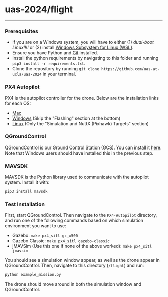 
# uas-2024/flight
---
### Prerequisites
+ If you are on a Windows system, you will have to either (1) *dual-boot Linux!!!!* or (2) install [Windows Subsystem for Linux (WSL)](https://learn.microsoft.com/en-us/windows/wsl/install).
+ Ensure you have Python and [Git](https://git-scm.com/downloads) installed.
+ Install the python requirements by navigating to this folder and running `pip3 install -r requirements.txt`.
+ Clone the repository by running `git clone https://github.com/uas-at-ucla/uas-2024` in your terminal.

### PX4 Autopilot
PX4 is the autopilot controller for the drone. Below are the installation links for each OS:
+ [Mac](https://docs.px4.io/main/en/dev_setup/dev_env_mac.html)
+ [Windows](https://docs.px4.io/main/en/dev_setup/dev_env_windows_wsl.html) (Skip the "Flashing" section at the bottom)
+ [Linux](https://docs.px4.io/main/en/dev_setup/building_px4.html) (Only the "Simulation and NuttX (Pixhawk) Targets" section)

### QGroundControl
QGroundControl is our Ground Control Station (GCS). You can install it [here](https://docs.qgroundcontrol.com/master/en/getting_started/download_and_install.html).
Note that Windows users should have installed this in the previous step.

### MAVSDK
MAVSDK is the Python library used to communicate with the autopilot system. Install it with:
```bash
pip3 install mavsdk
```

### Test Installation
First, start QGroundControl. Then navigate to the `PX4-Autopilot` directory, and run one of the following commands based on which simulation environment you want to use:
+ Gazebo: `make px4_sitl gz_x500`
+ Gazebo Classic: `make px4_sitl gazebo-classic`
+ jMAVSim (Use this one if none of the above worked): `make px4_sitl jmavsim`

You should see a simulation window appear, as well as the drone appear in QGroundControl.
Then, navigate to this directory (`/flight`) and run:
```bash
python example_mission.py
```
The drone should move around in both the simulation window and QGroundControl.
